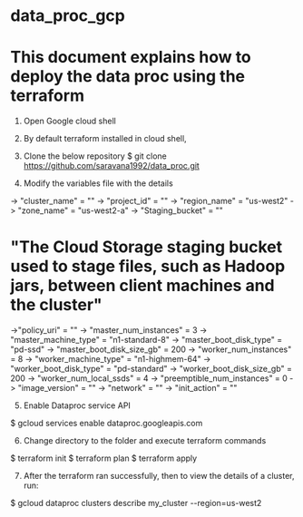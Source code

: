 # data_proc_gcp


# This document explains how to deploy the data proc using the terraform

1. Open Google cloud shell
2. By default terraform installed in cloud shell, 
3. Clone the below repository 
$ git clone https://github.com/saravana1992/data_proc.git

4. Modify the variables file with the details
  
-> "cluster_name" = ""
-> "project_id"  = ""
->  "region_name"  = "us-west2"
-> "zone_name" = "us-west2-a"
->  "Staging_bucket"  =  "" 
# "The Cloud Storage staging bucket used to stage files, such as Hadoop jars, between client machines and the cluster"
->"policy_uri" = ""
->  "master_num_instances"  = 3
->  "master_machine_type"   = "n1-standard-8"
->  "master_boot_disk_type" = "pd-ssd"
->  "master_boot_disk_size_gb"  = 200
-> "worker_num_instances" = 8
->  "worker_machine_type"    = "n1-highmem-64"
-> "worker_boot_disk_type" = "pd-standard"
->  "worker_boot_disk_size_gb"  = 200
-> "worker_num_local_ssds"   = 4
-> "preemptible_num_instances"  = 0
-> "image_version"  = ""
-> "network"   = ""
-> "init_action"   = ""

5. Enable Dataproc service API

$ gcloud services enable dataproc.googleapis.com

6. Change directory to the folder and execute terraform commands

$ terraform init
$ terraform plan
$ terraform apply

7. After the terraform ran successfully, then to view the details of a cluster, run:

 $ gcloud dataproc clusters describe my_cluster --region=us-west2


